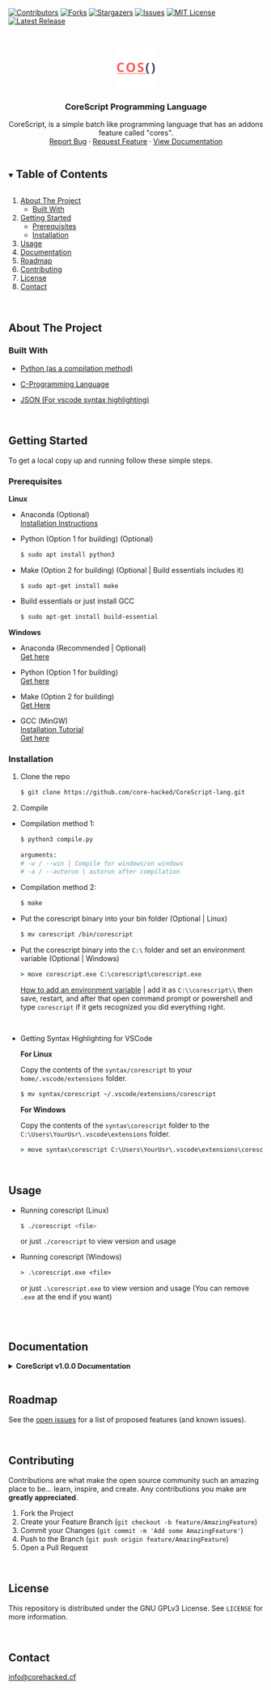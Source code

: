 [![Contributors][contributors-shield]][contributors-url]
[![Forks][forks-shield]][forks-url]
[![Stargazers][stars-shield]][stars-url]
[![Issues][issues-shield]][issues-url]
[![MIT License][license-shield]][license-url]
[![Latest Release][releaselateststable-shield]][releaselateststable-url]



<!-- PROJECT LOGO -->
<br />
<p align="center">
  <a href="https://github.com/core-hacked/">
    <img src="logo.png" alt="Logo" width="80" height="80">
  </a>

  <h3 align="center">CoreScript Programming Language</h3>

  <p align="center">
    CoreScript, is a simple batch like programming language that has an addons feature called "cores".
    <br />
    <a href="https://github.com/core-hacked/CoreScript-lang/issues">Report Bug</a>
    ·
    <a href="https://github.com/core-hacked/CoreScript-lang/issues">Request Feature</a>
    ·
    <a href="#documentation">View Documentation</a>
  </p>
</p>



<!-- TABLE OF CONTENTS -->
<details open="open">
  <summary><h2 style="display: inline-block">Table of Contents</h2></summary>
  <ol>
    <li>
      <a href="#about-the-project">About The Project</a>
      <ul>
        <li><a href="#built-with">Built With</a></li>
      </ul>
    </li>
    <li>
      <a href="#getting-started">Getting Started</a>
      <ul>
        <li><a href="#prerequisites">Prerequisites</a></li>
        <li><a href="#installation">Installation</a></li>
      </ul>
    </li>
    <li><a href="#usage">Usage</a></li>
    <li><a href="#documentation">Documentation</a></li>
    <li><a href="#roadmap">Roadmap</a></li>
    <li><a href="#contributing">Contributing</a></li>
    <li><a href="#license">License</a></li>
    <li><a href="#contact">Contact</a></li>
  </ol>
</details>

<br/>

<!-- ABOUT THE PROJECT -->
## About The Project

### Built With

* [Python (as a compilation method)](https://www.python.org/)

* [C-Programming Language](https://en.wikipedia.org/wiki/C_(programming_language))

* [JSON (For vscode syntax highlighting)](https://www.json.org/json-en.html)

<br/>

<!-- GETTING STARTED -->
## Getting Started

To get a local copy up and running follow these simple steps.

### Prerequisites

<b>Linux</b>

* Anaconda (Optional)<br/>
  [Installation Instructions](https://docs.anaconda.com/anaconda/install/linux/)

* Python (Option 1 for building) (Optional)
  ```sh
  $ sudo apt install python3
  ```
* Make (Option 2 for building) (Optional | Build essentials includes it)
   ```
   $ sudo apt-get install make
   ```
* Build essentials or just install GCC
  ```sh
  $ sudo apt-get install build-essential
  ```

<b>Windows</b>

* Anaconda (Recommended | Optional)<br/>
  [Get here](https://www.anaconda.com/products/individual)
  
* Python (Option 1 for building)<br/>
  [Get here](https://www.python.org/)
  
* Make (Option 2 for building)<br/>
  [Get Here](http://gnuwin32.sourceforge.net/packages/make.htm)
  
* GCC (MinGW)<br/>
 [Installation Tutorial](https://www.youtube.com/watch?v=sXW2VLrQ3Bs)<br/>
 [Get here](https://www.mingw-w64.org/downloads/)
 
 
### Installation
1. Clone the repo
   ```sh
   $ git clone https://github.com/core-hacked/CoreScript-lang.git
   ```
2. Compile
* Compilation method 1:
   ```sh
   $ python3 compile.py
   ```
   ```sh
   arguments:
   # -w / --win | Compile for windows/on windows
   # -a / --autorun | autorun after compilation
   ```
* Compilation method 2:
  ```sh
  $ make
  ```
* Put the corescript binary into your bin folder (Optional | Linux)
  ```sh
  $ mv corescript /bin/corescript
  ```

* Put the corescript binary into the ``C:\`` folder and set an environment variable (Optional | Windows)
  ```bat
  > move corescript.exe C:\corescript\corescript.exe
  ```
  [How to add an environment variable](https://docs.microsoft.com/en-us/previous-versions/office/developer/sharepoint-2010/ee537574(v=office.14)) | add it as ``C:\\corescript\\`` then save, restart, and after that open command prompt or powershell and type ``corescript`` if it gets recognized you did everything right. 

<br/>

* Getting Syntax Highlighting for VSCode
  
  <b>For Linux</b>

  Copy the contents of the ``syntax/corescript`` to your ``home/.vscode/extensions`` folder.

  ```sh
  $ mv syntax/corescript ~/.vscode/extensions/corescript
  ```

  <b>For Windows</b>

  Copy the contents of the ``syntax\corescript`` folder to the ``C:\Users\YourUsr\.vscode\extensions`` folder.

  ```bat
  > move syntax\corescript C:\Users\YourUsr\.vscode\extensions\corescript
  ```

<br/>

## Usage
* Running corescript (Linux)
  ```sh
  $ ./corescript <file>
  ```
  or just ``./corescript`` to view version and usage

* Running corescript (Windows)
  ```bat
  > .\corescript.exe <file>
  ```
  or just ``.\corescript.exe`` to view version and usage
  (You can remove ``.exe`` at the end if you want)
  
  <br/>
  <br/>
<!-- DOCUMENTATION -->
## Documentation
<details closed>
<summary><b>CoreScript v1.0.0 Documentation</b></summary>

<br/>

To Start create a file ending in ``.cos`` or ``.corescript`` and open it in your editor of choice.

<br/>

<b> Basics </b>

* Text Output
  ```
  # Print text with a new-line character at the end.
  print Hello World! 
  ```
  ```
  # Print text without a new-line character at the end.
  nprint Hello World! 
  ```

<BR/>

* Comments
  ```
  # this is a comment
  ```
  or the classic shebang for linux
  ```
  #!/bin/corescript
  ```

<b>Functions/labels, goto and return</b>

* Functions/Labels
  ```
  :ThisIsAlabel
  ```

  Functions are a little different than in other languages, since corescript works like batch, <br/> labels won't act like functions, which means that they are not being called, but rather marked
  as a point in the code that can be called to.

  ```
  # creating a label in corescript:
  :label-name
  # code to execute at this point here.
  ```

  To go to a label you can use ``goto label-name`` and the code below it will be executed. <br/> 
  Keep in mind that labels will be ignored and the code will be run anyways if you don't put them
  above your main label/function intern making them unreachable.

  If you need multiple functions after another, you can spare yourself the time of making a return-label. <br/><br/>
  All you need to do, to return to the original position of the code, ignoring the ``goto`` call is ``return``. 

  Keep in mind that ``return`` needs the name of your current function which it then uses to determine where it was last called.


  ```bat
  # example:

  goto main

  :my-function
  print example
  return my-function

  :main
  print hi
  goto my-function

  # code below here will be executed after the return function
  ```

<b>Variables</b>

* Creating variables
  ```js
  var VariableName = value
  ```
  Creating variables is very simple and doesn't require the type of the variable, var represents a multi-type-variable which can be a string, integer etc. as long as it can be represented as a value in memory.
  <br/><br/>

* Setting or changing the value of a variable
  ```bat
  set VariableName = newValue
  ```
  As simple as creating one, simply replace ``var`` with ``set``.
  <br/><br/>

* Using Variables
  
  To use variables you need brackets ``[]``.
  Inside of which you put the name of a variable.

  ```bat
  # example:
  print [VariableName]
  ```
<br/>

* Special Variables

  These speical variables can be used to get special characters or make null checks inside the code.

    1. ``[cos.empty]`` is as the name suggest an empty variable.

    2. ``[cos.space]`` if you are special and want to have a variable with the value of the <kbd>space</kbd> key, there you go.

    3. ``[cos.newline]`` since ``\n`` doesn't always work, you can use this variable to add a newline value somewhere in your code.

    4. ``[os.pinpoint]`` since CoreScript runs on both Windows, Linux and MacOS, you can get the users operating system with this variable.

```bat
# example os checking:

goto main

:platform-linux
print you are on linux ([os.pinpoint])
goto exit

:platform-win
print you are on windows ([os.pinpoint])
goto exit

:platform-apple
print you are on mac/an apple device ([os.pinpoint])
goto exit

:platform-unix
print you are on unix ([os.pinpoint])
goto exit

:platform-posix
print you are on posix ([os.pinpoint])
goto exit

:platform-unknown
print you are on an unknown platform ([os.pinpoint])
goto exit

:main
# windows x86 / x64 
if os.pinpoint = win32:platform-win
if os.pinpoint = win64:platform-win

# linux
if os.pinpoint = linux:platform-linux

# apple / mac os
if os.pinpoint = apple:platform-apple
if os.pinpoint = apple-unknown:platform-apple

# unix
if os.pinpoint = unix:platform-unix

# posix
if os.pinpoint = posix:platform-posix

# unknown / default if it is unable to pinpoint the os
if os.pinpoint = unknown:platform-unknown
goto exit

:exit
stop
```
<br/>

<b>if statements</b>

  Currently you can only check if something is equal to something, then execute code based on the result.

  To do this, you need a function/label which will be ran after it comes back as true and the if statement itself.

  ```py
  :LabelToExecute
  # if it comes back true run the code below..

  if [VariableName] = something:LableToExecute
  # every piece of code below the if will be the else statement.
  ```

<br/>

<b>User Input</b>

  ```
  input VariableName = Text you want to display.
  ```

  You can grab the users input into the variable specified after input and print text that can ask the user something after the ``=`` sign.

<br/>
<b>System or Filesystem operations</b>

* ``sys [command]`` execute any system command.

* ``mkdir [dirname]`` create a directory.

* ``rmdir [dirname]`` delete a directory.

* ``mk [filename]`` create a file.

* ``rm [filename]`` delete a file.

These are only officially tested on Windows and Linux, please submit a bug report if something doesn't work on your OS.

<br/>

<b>cores/addons</b>

* This feature is currently W.I.P and will come in V2.<Br/>
More information soon.

****

</details>

<br/>

<!-- ROADMAP -->
## Roadmap

See the [open issues](https://github.com/core-hacked/CoreScript-lang/issues) for a list of proposed features (and known issues).

<br/>

<!-- CONTRIBUTING -->
## Contributing

Contributions are what make the open source community such an amazing place to be... learn, inspire, and create. Any contributions you make are **greatly appreciated**.

1. Fork the Project
2. Create your Feature Branch (`git checkout -b feature/AmazingFeature`)
3. Commit your Changes (`git commit -m 'Add some AmazingFeature'`)
4. Push to the Branch (`git push origin feature/AmazingFeature`)
5. Open a Pull Request

<br/>

<!-- LICENSE -->
## License

This repository is distributed under the GNU GPLv3 License. See `LICENSE` for more information.

<br/>

<!-- CONTACT -->
## Contact

[info@corehacked.cf](mailto:info@corehacked.cf)


<!-- MARKDOWN LINKS & IMAGES -->
<!-- https://www.markdownguide.org/basic-syntax/#reference-style-links -->
[contributors-shield]: https://img.shields.io/github/contributors/core-hacked/corescript-lang.svg?colorA=1e1e28&colorB=E38C8F&style=for-the-badge&logo=starship%20style=for-the-badge
[contributors-url]: https://github.com/core-hacked/corescript-lang/graphs/contributors
[forks-shield]: https://img.shields.io/github/forks/core-hacked/corescript-lang.svg?colorA=1e1e28&colorB=A4B9EF&style=for-the-badge&logo=starship%20style=for-the-badge
[forks-url]: https://github.com/core-hacked/corescript-lang/network/members
[stars-shield]: https://img.shields.io/github/stars/core-hacked/corescript-lang.svg?colorA=1e1e28&colorB=EBDDAA&style=for-the-badge&logo=starship%20style=for-the-badge
[stars-url]: https://github.com/core-hacked/corescript-lang/stargazers
[issues-shield]: https://img.shields.io/github/issues/core-hacked/corescript-lang.svg?colorA=1e1e28&colorB=B1E3AD&style=for-the-badge&logo=starship%20style=for-the-badge
[issues-url]: https://github.com/core-hacked/corescript-lang/issues
[license-shield]: https://img.shields.io/github/license/core-hacked/corescript-lang.svg?colorA=1e1e28&colorB=F9C096&style=for-the-badge&logo=starship%20style=for-the-badge
[license-url]: https://github.com/core-hacked/corescript-lang/blob/master/LICENSE
[releaselateststable-shield]: https://img.shields.io/badge/Release-Stable%3A%20v1.0.0-blue?colorA=1e1e28&colorB=A4B9EF&style=for-the-badge&logo=starship%20style=for-the-badge
[releaselateststable-url]: https://github.com/core-hacked/corescript-lang/releases/latest
